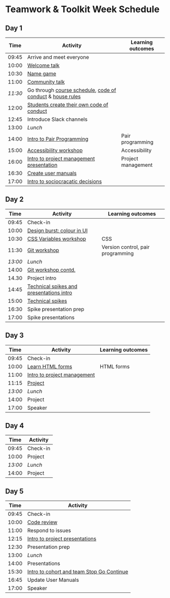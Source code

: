 # Teamwork & Toolkit Week Schedule

## Day 1

| Time    | Activity                                                                                           | Learning outcomes  |
| ------- | -------------------------------------------------------------------------------------------------- | ------------------ |
| 09:45   | Arrive and meet everyone                                                                           |                    |
| 10:00   | [Welcome talk][welcome-talk]                                                                       |                    |
| 10:30   | [Name game][name-game]                                                                             |                    |
| 11:00   | [Community talk][community-talk]                                                                   |                    |
| _11:30_ | Go through [course schedule][course-schedule], [code of conduct][coc] & [house rules][house-rules] |                    |
| 12:00   | [Students create their own code of conduct][student-coc]                                           |                    |
| 12:45   | Introduce Slack channels                                                                           |                    |
| 13:00   | _Lunch_                                                                                            |                    |
| 14:00   | [Intro to Pair Programming][intro-pairing]                                                         | Pair programming   |
| 15:00   | [Accessibility workshop][a11y-workshop]                                                            | Accessibility      |
| 16:00   | [Intro to project management presentation][pm-talk]                                                | Project management |
| 16:30   | [Create user manuals][user-manuals]                                                                |                    |
| 17:00   | [Intro to sociocracatic decisions][intro-sociocracy]                                               |                    |

[welcome-talk]: http://facresources.com/slides/students-day-1-talk#/
[name-game]: https://github.com/foundersandcoders/master-reference/blob/master/coursebook/week-1/resources/name-game.md
[community-talk]: https://facresources.com/slides/community-talk#/
[course-schedule]: https://founders-and-coders.gitbook.io/coursebook/
[house-rules]: https://founders-and-coders.gitbook.io/coursebook/documents/house-rules
[coc]: https://founders-and-coders.gitbook.io/coursebook/documents/code-of-conduct
[student-coc]: https://github.com/foundersandcoders/master-reference/blob/master/coursebook/week-1/cohort-code-of-conduct.md
[intro-pairing]: https://founders-and-coders.gitbook.io/coursebook/documents/pair-programming
[a11y-workshop]: https://github.com/foundersandcoders/web-accessibility/blob/master/putting-yourself-in-someone-elses-shoes.md
[pm-talk]: https://hackmd.io/@sofer/S1wGfV2M8#/
[user-manuals]: https://github.com/foundersandcoders/master-reference/blob/master/coursebook/general/user-manuals/ISSUE_TEMPLATE.md
[intro-sociocracy]: https://founders-and-coders.gitbook.io/coursebook/documents/sociocracy

## Day 2

| Time    | Activity                                                   | Learning outcomes                 |
| ------- | ---------------------------------------------------------- | --------------------------------- |
| 09:45   | Check-in                                                   |                                   |
| 10:00   | [Design burst: colour in UI][db-colour]                    |                                   |
| 10:30   | [CSS Variables workshop][db-colour-ws]                     | CSS                               |
| 11:30   | [Git workshop][git-ws]                                     | Version control, pair programming |
| _13:00_ | _Lunch_                                                    |                                   |
| 14:00   | [Git workshop contd.][git-ws]                              |                                   |
| 14.30   | Project intro                                              |                                   |
| 14:45   | [Technical spikes and presentations intro][research-guide] |                                   |
| 15:00   | [Technical spikes][technical-spikes]                       |                                   |
| 16:30   | Spike presentation prep                                    |                                   |
| 17:00   | Spike presentations                                        |                                   |

[db-colour]: http://facresources.com/slides/design-burst-week1.html
[db-colour-ws]: https://github.com/bobbysebolao/learn-css-variables
[git-ws]: https://github.com/foundersandcoders/git-workflow-workshop-for-two
[research-guide]: https://founders-and-coders.gitbook.io/coursebook/documents/spikes
[technical-spikes]: ./week-1/spikes.md

## Day 3

| Time    | Activity                                 | Learning outcomes |
| ------- | -----------------------------------------| ----------------- |
| 09:45   | Check-in                                 |                   |
| 10:00   | [Learn HTML forms][learn-forms]          | HTML forms        |
| 11:00   | [Intro to project management][pm-slides] |                   |
| 11:15   | [Project][projects]                      |                   |
| _13:00_ | _Lunch_                                  |                   |
| 14:00   | Project                                  |                   |
| 17:00   | Speaker                                  |                   |

[learn-forms]: https://github.com/oliverjam/learn-html-forms/
[projects]: https://founders-and-coders.gitbook.io/coursebook/documents/projects
[pm-slides]: https://hackmd.io/@fac/S1wGfV2M8#/


## Day 4

| Time    | Activity |
| ------- | -------- |
| 09:45   | Check-in |
| 10:00   | Project  |
| _13:00_ | _Lunch_  |
| 14:00   | Project  |

## Day 5

| Time  | Activity                                                      |
| ----- | ------------------------------------------------------------- |
| 09:45 | Check-in                                                      |
| 10:00 | [Code review][intro-code-review]                              |
| 11:00 | Respond to issues                                             |
| 12:15 | [Intro to project presentations][intro-project-presentations] |
| 12:30 | Presentation prep                                             |
| 13:00 | _Lunch_                                                       |
| 14:00 | Presentations                                                 |
| 15:30 | [Intro to cohort and team Stop Go Continue][intro-retros]     |
| 16:45 | Update User Manuals                                           |
| 17:00 | Speaker                                                       |

[intro-code-review]: https://founders-and-coders.gitbook.io/coursebook/documents/code-review
[intro-project-presentations]: https://founders-and-coders.gitbook.io/coursebook/documents/projects#project-presentation
[intro-retros]: https://founders-and-coders.gitbook.io/coursebook/documents/retrospectives
        
